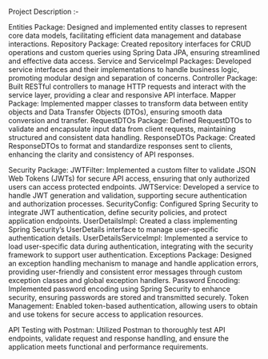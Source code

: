 Project Description :-

Entities Package: Designed and implemented entity classes to represent core data models, facilitating efficient data management and database interactions.
Repository Package: Created repository interfaces for CRUD operations and custom queries using Spring Data JPA, ensuring streamlined and effective data access.
Service and ServiceImpl Packages: Developed service interfaces and their implementations to handle business logic, promoting modular design and separation of concerns.
Controller Package: Built RESTful controllers to manage HTTP requests and interact with the service layer, providing a clear and responsive API interface.
Mapper Package: Implemented mapper classes to transform data between entity objects and Data Transfer Objects (DTOs), ensuring smooth data conversion and transfer.
RequestDTOs Package: Defined RequestDTOs to validate and encapsulate input data from client requests, maintaining structured and consistent data handling.
ResponseDTOs Package: Created ResponseDTOs to format and standardize responses sent to clients, enhancing the clarity and consistency of API responses.

Security Package:
JWTFilter: Implemented a custom filter to validate JSON Web Tokens (JWTs) for secure API access, ensuring that only authorized users can access protected endpoints.
JWTService: Developed a service to handle JWT generation and validation, supporting secure authentication and authorization processes.
SecurityConfig: Configured Spring Security to integrate JWT authentication, define security policies, and protect application endpoints.
UserDetailsImpl: Created a class implementing Spring Security’s UserDetails interface to manage user-specific authentication details.
UserDetailsServiceImpl: Implemented a service to load user-specific data during authentication, integrating with the security framework to support user authentication.
Exceptions Package: Designed an exception handling mechanism to manage and handle application errors, providing user-friendly and consistent error messages through custom exception classes and global exception handlers.
Password Encoding: Implemented password encoding using Spring Security to enhance security, ensuring passwords are stored and transmitted securely.
Token Management: Enabled token-based authentication, allowing users to obtain and use tokens for secure access to application resources.

API Testing with Postman: Utilized Postman to thoroughly test API endpoints, validate request and response handling, and ensure the application meets functional and performance requirements.
